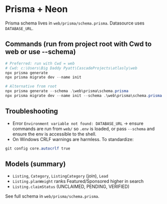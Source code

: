 # Prisma + Neon

Prisma schema lives in `web/prisma/schema.prisma`. Datasource uses `DATABASE_URL`.

## Commands (run from project root with Cwd to web or use --schema)
```powershell
# Preferred: run with Cwd = web
# Cwd: c:\Users\Big Daddy Pyatt\CascadeProjects\atlasly\web
npx prisma generate
npx prisma migrate dev --name init

# Alternative from root
npx prisma generate --schema .\web\prisma\schema.prisma
npx prisma migrate dev --name init --schema .\web\prisma\schema.prisma
```

## Troubleshooting
- Error `Environment variable not found: DATABASE_URL` → ensure commands are run from `web/` so `.env` is loaded, or pass `--schema` and ensure the env is accessible to the shell.
- On Windows CRLF warnings are harmless. To standardize:
```powershell
git config core.autocrlf true
```

## Models (summary)
- `Listing`, `Category`, `ListingCategory` (join), `Lead`
- `Listing.planWeight` ranks Featured/Sponsored higher in search
- `Listing.claimStatus` (UNCLAIMED, PENDING, VERIFIED)

See full schema in `web/prisma/schema.prisma`.
